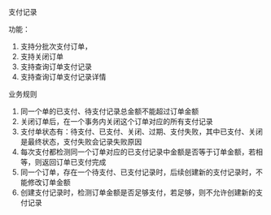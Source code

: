 支付记录

功能：
1. 支持分批次支付订单，
2. 支持关闭订单
3. 支持查询订单支付记录
4. 支持查询订单支付记录详情




业务规则
1. 同一个单的已支付、待支付记录总金额不能超过订单金额
2. 关闭订单后，在一个事务内关闭这个订单对应的所有支付记录
3. 支付单状态有：待支付、已支付、关闭、过期、支付失败，其中已支付、关闭是最终状态，支付失败会记录失败原因
4. 每次支付都检测同一个订单对应的已支付记录中金额是否等于订单金额，若相等，则返回订单已支付完成
5. 同一个订单，存在一个待支付、已支付记录时，后续创建新的支付记录时，不能修改订单金额
6. 创建支付记录时，检测订单金额是否足够支付，若足够，则不允许创建新的支付记录
